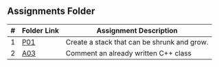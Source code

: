 ##  Assignments Folder

|   #   | Folder Link |           Assignment Description            |
| :---: | ----------- | ------------------------------------------  |
|   1   | [P01](./P01)| Create a stack that can be shrunk and grow. |
|   2   | [A03](./A03)|    Comment an already written C++ class     |
